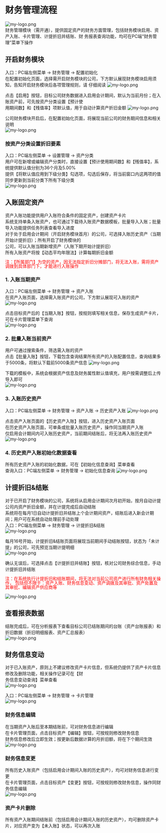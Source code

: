 # 财务管理流程
![my-logo.png](./image/finance/1.png)  
财务管理模块（需开通），提供固定资产的财务方面管理，包括财务模块启用、资产入账、卡片管理、计提折旧并结账、财
务报表查询功能，均可在PC端“财务管理”菜单下操作

## 开启财务模块
入口：PC端左侧菜单 → 财务管理 → 配置初始化  
在配置初始化页面，选择需开启财务模块的公司，下方默认展现财务模块启用须知，告知开启财务模块后各项管理规则，请
仔细阅读
![my-logo.png](./image/finance/2.png)

点击【启用】按钮，目标公司财务数据进入启用会计期间，默认为当前月份；在入账资产前，可先按资产分类设置【预计使  
用期间数】和【残值率】项默认值，用于自动计算资产折旧金额
![my-logo.png](./image/finance/3.png)

公司财务模块开启后，在配置初始化页面，将展现当前公司的财务期间信息和相关说明   
![my-logo.png](./image/finance/4.png)

### 按资产分类设置折旧要素
入口：PC端左侧菜单 → 设置管理 → 资产分类   
用户可在新增或编辑资产分类时，直接设置【预计使用期间数】和【残值率】，系统提供默认值分别为36个月及5.00%   
提供【将默认值应用到下级分类】勾选项，勾选后保存，将当前窗口内这两项的值同步更新到当前分类下所有下级分类   
![my-logo.png](./image/finance/5.png)

## 入账固定资产
资产入账功能提供用户入账符合条件的固定资产，创建资产卡片   
系统支持单条入账资产，也可通过下载待入账资产数据模板，批量导入入账；批量导入功能提供任务列表查看导入进度   
对于处于启用会计期间（开启财务模块首月）的公司，可选择入账历史资产（当期开始计提折旧）；所有开启了财务模块的   
公司，可以入账当期新增资产（入账下期开始计提折旧）   
所有入账资产将按【动态平均年限法】计算每期折旧金额                    
<p style="color: red;line-height: 1;font-size: 14px">注：【所属部门】为空的资产，因无法指定折旧分摊部门，将无法入账，需将资产调拨到具体部门下，才能进行入账操作</p>

### 1. 入账当期资产
入口：PC端左侧菜单 → 财务管理 → 资产入账   
在资产入账页面，选择需入账资产的公司，下方默认展现可入账的资产  
![my-logo.png](./image/finance/6.png)

点击目标资产后的【当期入账】按钮，按规则填写相关信息，保存生成资产卡片，可在卡片管理菜单下查询   
![my-logo.png](./image/finance/7.png)

### 2. 批量入账当前资产
用户可通过搜索条件，筛选需入账的资产   
点击【批量入账】按钮，下载包含查询结果所有资产的入账配置信息，查询结果多于5000条，将默认下载前5000条资产信息
![my-logo.png](./image/finance/8.png)

下载的模板中，系统会根据资产信息及财务属性默认值填充，用户按需调整后上传导入即可   
![my-logo.png](./image/finance/9.png)

### 3. 入账历史资产
入口：PC端左侧菜单 → 财务管理 → 资产入账 → 历史资产入账
![my-logo.png](./image/finance/10.png)

点击资产入账页面的【历史资产入账】按钮，进入历史资产入账页面   
在历史资产入账页面，可单条或批量入账历史资产，操作同当期资产入账   
仅启用会计期间内可入账历史资产，当前期间结账后，将无法再入账历史资产  
![my-logo.png](./image/finance/11.png)

### 4. 历史资产入账初始化数据查看
所有历史资产入账的初始化数据，可在【初始化信息查询】菜单查看  
查询入口：PC端左侧菜单 → 财务管理 → 初始化信息查询
![my-logo.png](./image/finance/12.png)

## 计提折旧&结账
对于已开启了财务模块的公司，系统将从启用会计期间次月初开始，按月自动计提公司内资产折旧金额，并在计提完成后自动结账  
系统将在每月1日自动计提折旧并结账上个会计期间资产，结账后进入新会计期间；用户可在系统自动处理前手动处理   
入口：PC端左侧菜单 → 财务管理 → 计提折旧&结账   
![my-logo.png](./image/finance/13.png)

每月16号开始，计提折旧&结账页面将展现当前期间手动结账按钮，状态为「未计提」的公司，可先预览当期计提明细     
![my-logo.png](./image/finance/14.png)

确认无误后，可选择点击【计提折旧并结账】按钮，核对公司财务综合信息，手动计提折旧并结账     
<p style="color: red;line-height: 1;font-size: 14px">
注：在系统执行计提折旧和结账期间，将无法对当前公司资产进行所有财务相关操作，
包括但不限于：资产入账、财务信息变动、资产调拨及其审批、资产处置及其审批、编辑资产供应商等</p>

![my-logo.png](./image/finance/15.png)

## 查看报表数据
结账完成后，可在分析报表下查看目标公司已结账期间的台账（资产台账报表）和折旧数据（折旧明细报表、资产汇总报表）    
![my-logo.png](./image/finance/16.png)

## 财务信息变动
对于已入账资产，原则上不建议修改资产卡片信息，但系统仍提供了资产卡片信息修改及删除功能，相关操作记录可在【财  
务信息变动查询】菜单查看   
![my-logo.png](./image/finance/17.png)

入口：PC端左侧菜单 → 财务管理 → 卡片管理   
![my-logo.png](./image/finance/18.png)

### 财务信息编辑
在当期资产入账后至本期结账前，可对财务信息进行编辑  
在卡片管理页面，点击目标资产【编辑】按钮，可按规则修改财务信息  
财务信息修改后立即生效；按更新后数据计算的月折旧额，将在下个期间生效  
![my-logo.png](./image/finance/20.png)

### 财务信息变更
所有历史入账资产（包括启用会计期间入账的历史资产），均可对财务信息进行变更  
在卡片管理页面，点击目标资产【变更】按钮，可按规则修改财务信息，操作同财务信息编辑  
![my-logo.png](./image/finance/19.png)

### 资产卡片删除  
所有资产入账期间结账前（包括启用会计期间入账的历史资产），均可删除资产卡片，对应资产变为【未入账】状态，可以再次入账

